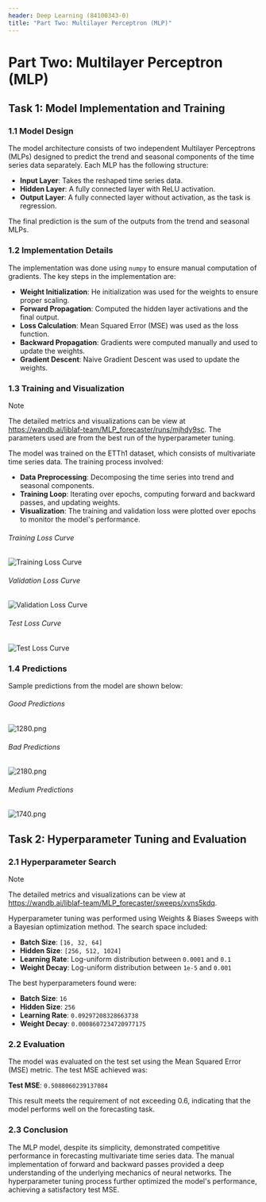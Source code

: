 ```yaml
---
header: Deep Learning (84100343-0)
title: "Part Two: Multilayer Perceptron (MLP)"
---
```


# Part Two: Multilayer Perceptron (MLP)

## Task 1: Model Implementation and Training

### 1.1 Model Design

The model architecture consists of two independent Multilayer Perceptrons (MLPs) designed to predict the trend and seasonal components of the time series data separately. Each MLP has the following structure:

- **Input Layer**: Takes the reshaped time series data.
- **Hidden Layer**: A fully connected layer with ReLU activation.
- **Output Layer**: A fully connected layer without activation, as the task is regression.

The final prediction is the sum of the outputs from the trend and seasonal MLPs.

### 1.2 Implementation Details

The implementation was done using `numpy` to ensure manual computation of gradients. The key steps in the implementation are:

- **Weight Initialization**: He initialization was used for the weights to ensure proper scaling.
- **Forward Propagation**: Computed the hidden layer activations and the final output.
- **Loss Calculation**: Mean Squared Error (MSE) was used as the loss function.
- **Backward Propagation**: Gradients were computed manually and used to update the weights.
- **Gradient Descent**: Naive Gradient Descent was used to update the weights.

### 1.3 Training and Visualization

> [!NOTE]
> The detailed metrics and visualizations can be view at <https://wandb.ai/liblaf-team/MLP_forecaster/runs/mjhdy9sc>.
> The parameters used are from the best run of the hyperparameter tuning.

The model was trained on the ETTh1 dataset, which consists of multivariate time series data. The training process involved:

- **Data Preprocessing**: Decomposing the time series into trend and seasonal components.
- **Training Loop**: Iterating over epochs, computing forward and backward passes, and updating weights.
- **Visualization**: The training and validation loss were plotted over epochs to monitor the model's performance.

###### Training Loss Curve

![Training Loss Curve](./fig/curves/mjhdy9sc-train-loss.png)

###### Validation Loss Curve

![Validation Loss Curve](./fig/curves/mjhdy9sc-vali-loss.png)

###### Test Loss Curve

![Test Loss Curve](./fig/curves/mjhdy9sc-test-loss.png)

### 1.4 Predictions

Sample predictions from the model are shown below:

###### Good Predictions

![1280.png](./fig/pred/1280.png)

###### Bad Predictions

![2180.png](./fig/pred/2180.png)

###### Medium Predictions

![1740.png](./fig/pred/1740.png)

## Task 2: Hyperparameter Tuning and Evaluation

### 2.1 Hyperparameter Search

> [!NOTE]
> The detailed metrics and visualizations can be view at <https://wandb.ai/liblaf-team/MLP_forecaster/sweeps/xvns5kdq>.

Hyperparameter tuning was performed using Weights & Biases Sweeps with a Bayesian optimization method. The search space included:

- **Batch Size**: `[16, 32, 64]`
- **Hidden Size**: `[256, 512, 1024]`
- **Learning Rate**: Log-uniform distribution between `0.0001` and `0.1`
- **Weight Decay**: Log-uniform distribution between `1e-5` and `0.001`

The best hyperparameters found were:

- **Batch Size**: `16`
- **Hidden Size**: `256`
- **Learning Rate**: `0.09297208328663738`
- **Weight Decay**: `0.0008607234720977175`

### 2.2 Evaluation

The model was evaluated on the test set using the Mean Squared Error (MSE) metric. The test MSE achieved was:

**Test MSE**: `0.5088060239137084`

This result meets the requirement of not exceeding 0.6, indicating that the model performs well on the forecasting task.

### 2.3 Conclusion

The MLP model, despite its simplicity, demonstrated competitive performance in forecasting multivariate time series data. The manual implementation of forward and backward passes provided a deep understanding of the underlying mechanics of neural networks. The hyperparameter tuning process further optimized the model's performance, achieving a satisfactory test MSE.
